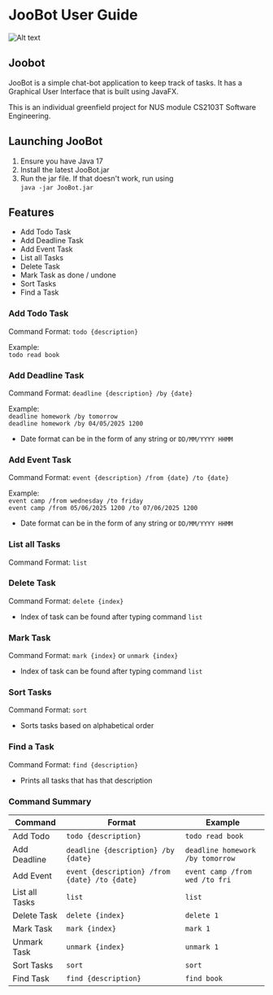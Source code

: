 # JooBot User Guide

![Alt text](./Ui.png)

## Joobot
JooBot is a simple chat-bot application to keep track of tasks.
It has a Graphical User Interface that is built using JavaFX.

This is an individual greenfield project for NUS module CS2103T Software Engineering.

## Launching JooBot

1. Ensure you have Java 17
2. Install the latest JooBot.jar
3. Run the jar file. If that doesn't work, run using<br>
   `java -jar JooBot.jar`

## Features
- Add Todo Task
- Add Deadline Task
- Add Event Task
- List all Tasks
- Delete Task
- Mark Task as done / undone
- Sort Tasks
- Find a Task

### Add Todo Task
Command Format: `todo {description}`

Example: <br>
`todo read book`

### Add Deadline Task
Command Format: `deadline {description} /by {date}`

Example: <br>
`deadline homework /by tomorrow` <br>
`deadline homework /by 04/05/2025 1200`

- Date format can be in the form of any string or `DD/MM/YYYY HHMM`

### Add Event Task
Command Format: `event {description} /from {date} /to {date}`

Example: <br>
`event camp /from wednesday /to friday` <br>
`event camp /from 05/06/2025 1200 /to 07/06/2025 1200`

- Date format can be in the form of any string or `DD/MM/YYYY HHMM`

### List all Tasks
Command Format: `list`

### Delete Task
Command Format: `delete {index}`

- Index of task can be found after typing command `list`


### Mark Task
Command Format: `mark {index}` or `unmark {index}`

- Index of task can be found after typing command `list`

### Sort Tasks
Command Format: `sort`

- Sorts tasks based on alphabetical order

### Find a Task
Command Format: `find {description}`

- Prints all tasks that has that description

### Command Summary
| Command        | Format                                        | Example                        |
|----------------|-----------------------------------------------|--------------------------------|
| Add Todo       | `todo {description}`                          | `todo read book`                 |
| Add Deadline   | `deadline {description} /by {date}`           | `deadline homework /by tomorrow` |
| Add Event      | `event {description} /from {date} /to {date}` | `event camp /from wed /to fri`   |
| List all Tasks | `list`                                        | `list`                           |
| Delete Task    | `delete {index}`                              | `delete 1`                       |
| Mark Task      | `mark {index}`                                | `mark 1`                         |
| Unmark Task    | `unmark {index}`                              | `unmark 1`                       |
| Sort Tasks     | `sort`                                        | `sort`                           |
| Find Task      | `find {description}`                          | `find book`                      |